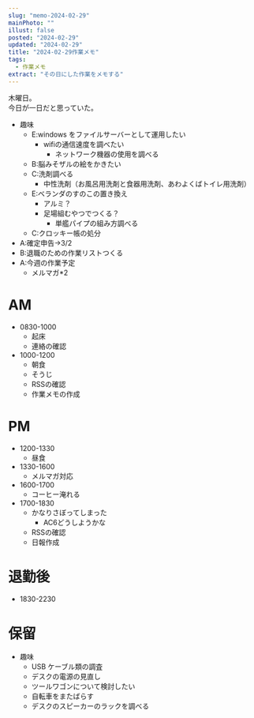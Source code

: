```yaml
---
slug: "memo-2024-02-29"
mainPhoto: ""
illust: false
posted: "2024-02-29"
updated: "2024-02-29"
title: "2024-02-29作業メモ"
tags:
  - 作業メモ
extract: "その日にした作業をメモする"
---
```


木曜日。  
今日が一日だと思っていた。

- 趣味
  - E:windows をファイルサーバーとして運用したい
    - wifiの通信速度を調べたい
      - ネットワーク機器の使用を調べる
  - B:脳みそザルの絵をかきたい
  - C:洗剤調べる
    - 中性洗剤（お風呂用洗剤と食器用洗剤、あわよくばトイレ用洗剤）
  - E:ベランダのすのこの置き換え
    - アルミ？
    - 足場組むやつでつくる？
      - 単艦パイプの組み方調べる
  - C:クロッキー帳の処分
- A:確定申告→3/2
- B:退職のための作業リストつくる
- A:今週の作業予定
  - メルマガ*2


# AM

- 0830-1000
  - 起床
  - 連絡の確認
- 1000-1200
  - 朝食
  - そうじ
  - RSSの確認
  - 作業メモの作成

# PM

- 1200-1330
  - 昼食
- 1330-1600
  - メルマガ対応
- 1600-1700
  - コーヒー淹れる
- 1700-1830
  - かなりさぼってしまった
    - AC6どうしようかな
  - RSSの確認
  - 日報作成

# 退勤後

- 1830-2230

# 保留

- 趣味
  - USB ケーブル類の調査
  - デスクの電源の見直し
  - ツールワゴンについて検討したい
  - 自転車をまたばらす
  - デスクのスピーカーのラックを調べる
